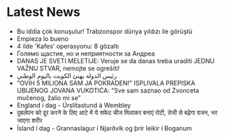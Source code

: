 # Latest News
-  Bu iddia çok konuşulur! Trabzonspor dünya yıldızı ile görüştü
-  Empieza lo bueno
-  4 ilde 'Kafes' operasyonu: 8 gözaltı
-  Голямо щастие, но и неприятности за Андреа
-  DANAS JE SVETI MELETIJE: Veruje se da danas treba uraditi JEDNU VAŽNU STVAR, nemojte se ogrešiti!
-  رئيس الدولة يهنئ الكويت باليوم الوطني
-  "OVIH 5 MILIONA SAM JA POKRADEN!" ISPLIVALA PREPISKA UBIJENOG JOVANA VUKOTIĆA: "Sve sam saznao od Zvonceta mučenog, žalio mi se"
-  England í dag - Úrslitastund á Wembley
-  दुबलेपन को दूर करने के लिए आटे में ये सफेद चीज मिलाकर बनाएं रोटी, तेजी से बढ़ेगा वजन, भर जाएगा शरीर
-  Ísland í dag - Grannaslagur í Njarðvík og þrír leikir í Boganum
